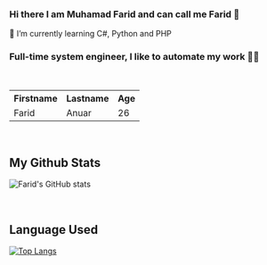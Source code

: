 ### Hi there I am Muhamad Farid and can call me Farid 👋

<!--
**faridanuar21/faridanuar21** is a ✨ _special_ ✨ repository because its `README.md` (this file) appears on your GitHub profile.

Here are some ideas to get you started:

- 🔭 I’m currently working on ...
- 🌱 I’m currently learning ...
- 👯 I’m looking to collaborate on ...
- 🤔 I’m looking for help with ...
- 💬 Ask me about ...
- 📫 How to reach me: ...
- 😄 Pronouns: ...
- ⚡ Fun fact: ...
-->

🌱 I’m currently learning C#, Python and PHP

<h3>Full-time system engineer, I like to automate my work 👨‍💻 </h3>
<br>

<table style="width:100%">
  <tr>
    <th>Firstname</th>
    <th>Lastname</th> 
    <th>Age</th>
  </tr>
  <tr>
    <td>Farid</td>
    <td>Anuar</td>
    <td>26</td>
  </tr>
</table>

<br>

<h2>My Github Stats</h2>

![Farid's GitHub stats](https://github-readme-stats.vercel.app/api?username=faridanuar21&show_icons=true&theme=tokyonight)

<br>

<h2>Language Used</h2>

[![Top Langs](https://github-readme-stats.vercel.app/api/top-langs/?username=faridanuar21&layout=compact)](https://github.com/faridanuar21/github-readme-stats)




